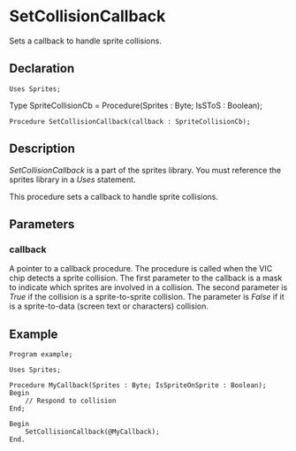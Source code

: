 # SetCollisionCallback

Sets a callback to handle sprite collisions.

## Declaration

    Uses Sprites;

Type
    SpriteCollisionCb = Procedure(Sprites : Byte; IsSToS : Boolean);

    Procedure SetCollisionCallback(callback : SpriteCollisionCb);

## Description

*SetCollisionCallback* is a part of the sprites library.  You must reference the sprites library in a *Uses* statement.

This procedure sets a callback to handle sprite collisions.

## Parameters

### callback

A pointer to a callback procedure. The procedure is called when the VIC chip detects
a sprite collision. The first parameter to the callback is a mask to indicate which
sprites are involved in a collision. The second parameter is *True* if the collision
is a sprite-to-sprite collision. The parameter is *False* if it is a sprite-to-data
(screen text or characters) collision.

## Example

```
Program example;

Uses Sprites;

Procedure MyCallback(Sprites : Byte; IsSpriteOnSprite : Boolean);
Begin
    // Respond to collision
End;

Begin
    SetCollisionCallback(@MyCallback);
End.
```
